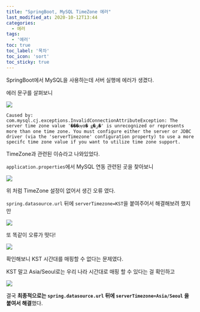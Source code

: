 ```yaml
---
title: "SpringBoot, MySQL TimeZone 에러"
last_modified_at: 2020-10-12T13:44
categories: 
  - 에러
tags: 
  - '에러'
toc: true
toc_label: '목차'
toc_icon: 'sort'
toc_sticky: true
---
```

SpringBoot에서 MySQL을 사용하는데 서버 실행에 에러가 생겼다.

에러 문구를 살펴보니

![](https://images.velog.io/images/gillog/post/65b34d11-d8ba-4d60-97c7-708b86df0750/2.png)

```
Caused by: com.mysql.cj.exceptions.InvalidConnectionAttributeException: The server time zone value '���ѹα� ǥ�ؽ�' is unrecognized or represents more than one time zone. You must configure either the server or JDBC driver (via the 'serverTimezone' configuration property) to use a more specifc time zone value if you want to utilize time zone support.
```

TimeZone과 관련된 이슈라고 나와있었다.

`application.properties`에서 MySQL 연동 관련된 곳을 찾아보니

![](https://images.velog.io/images/gillog/post/81510278-dcd0-44dc-9cb9-cec1d03be637/1.png)

위 처럼 TimeZone 설정이 없어서 생긴 오류 였다.

`spring.datasource.url` 뒤에 `serverTimezone=KST`을 붙여주어서 해결해보려 했지만

![](https://images.velog.io/images/gillog/post/c82cd9a2-eeb9-4e28-a534-c44f1491570f/4.png)

또 똑같이 오류가 떳다!

![](https://images.velog.io/images/gillog/post/ea96f14d-36e9-4713-975b-a3d3ac6f3f18/5.png)

확인해보니 KST 시간대를 매핑할 수 없다는 문제였다.

KST 말고 Asia/Seoul로는 우리 나라 시간대로 매핑 할 수 있다는 걸 확인하고


![](https://images.velog.io/images/gillog/post/d854e799-3ab3-4c26-992c-b5e6cc9bad78/1241412.png)

결국 **최종적으로는 `spring.datasource.url` 뒤에 `serverTimezone=Asia/Seoul` 을 붙여서 해결**했다.


